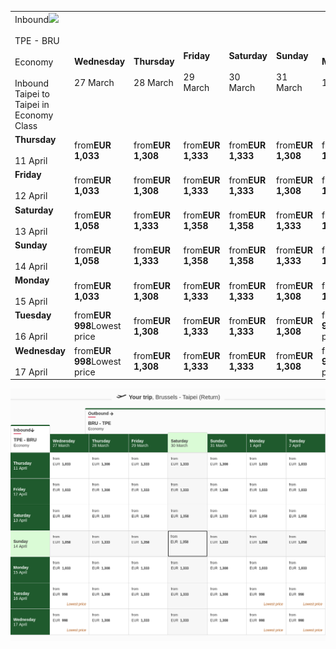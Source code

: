 |     |     |     |     |     |     |     |     |
| --- | --- | --- | --- | --- | --- | --- | --- |
| Inbound![](https://fly2.ekstatic.net/Images/farebrand_refresh/arrow-down@2x.png)<br><br>TPE - BRU<br><br>Economy<br><br>Inbound Taipei to Taipei in Economy Class | **Wednesday**<br><br>27 March | **Thursday**<br><br>28 March | **Friday**<br><br>29 March | **Saturday**<br><br>30 March | **Sunday**<br><br>31 March | **Monday**<br><br>1 April | **Tuesday**<br><br>2 April |
| **Thursday**<br><br>11 April | from**EUR 1,033** | from**EUR 1,308** | from**EUR 1,333** | from**EUR 1,333** | from**EUR 1,308** | from**EUR 1,033** | from**EUR 1,033** |
| **Friday**<br><br>12 April | from**EUR 1,033** | from**EUR 1,308** | from**EUR 1,333** | from**EUR 1,333** | from**EUR 1,308** | from**EUR 1,033** | from**EUR 1,033** |
| **Saturday**<br><br>13 April | from**EUR 1,058** | from**EUR 1,333** | from**EUR 1,358** | from**EUR 1,358** | from**EUR 1,333** | from**EUR 1,058** | from**EUR 1,058** |
| **Sunday**<br><br>14 April | from**EUR 1,058** | from**EUR 1,333** | from**EUR 1,358** | from**EUR 1,358** | from**EUR 1,333** | from**EUR 1,058** | from**EUR 1,058** |
| **Monday**<br><br>15 April | from**EUR 1,033** | from**EUR 1,308** | from**EUR 1,333** | from**EUR 1,333** | from**EUR 1,308** | from**EUR 1,033** | from**EUR 1,033** |
| **Tuesday**<br><br>16 April | from**EUR 998**Lowest price | from**EUR 1,308** | from**EUR 1,333** | from**EUR 1,333** | from**EUR 1,308** | from**EUR 998**Lowest price | from**EUR 998**Lowest price |
| **Wednesday**<br><br>17 April | from**EUR 998**Lowest price | from**EUR 1,308** | from**EUR 1,333** | from**EUR 1,333** | from**EUR 1,308** | from**EUR 998**Lowest price | from**EUR 998**Lowest price |

![](emirates.png)